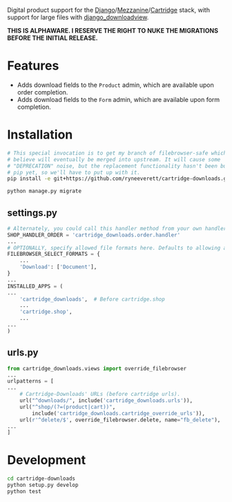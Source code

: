 Digital product support for the [Django](https://github.com/django/django)/[Mezzanine](https://github.com/stephenmcd/mezzanine)/[Cartridge](https://github.com/stephenmcd/cartridge) stack, with support for large files with [django_downloadview](https://github.com/benoitbryon/django-downloadview).

**THIS IS ALPHAWARE. I RESERVE THE RIGHT TO NUKE THE MIGRATIONS BEFORE THE INITIAL RELEASE.**

# Features

- Adds download fields to the `Product` admin, which are available upon order completion.
- Adds download fields to the `Form` admin, which are available upon form completion.

# Installation

```sh
# This special invocation is to get my branch of filebrowser-safe which I
# believe will eventually be merged into upstream. It will cause some
# "DEPRECATION" noise, but the replacement functionality hasn't been built into
# pip yet, so we'll have to put up with it.
pip install -e git+https://github.com/ryneeverett/cartridge-downloads.git#egg=cartridge-downloads --process-dependency-links

python manage.py migrate
```

## settings.py

```py
# Alternately, you could call this handler method from your own handler.
SHOP_HANDLER_ORDER = 'cartridge_downloads.order.handler'
...
# OPTIONALLY, specify allowed file formats here. Defaults to allowing all.
FILEBROWSER_SELECT_FORMATS = {
    ...
    'Download': ['Document'],
}
...
INSTALLED_APPS = (
...
    'cartridge_downloads',  # Before cartridge.shop
    ...
    'cartridge.shop',
    ...
...
)
```

## urls.py

```py
from cartridge_downloads.views import override_filebrowser
...
urlpatterns = [
...
    # Cartridge-Downloads' URLs (before cartridge urls).
    url("^downloads/", include('cartridge_downloads.urls')),
    url("^shop/(?=(product|cart))",
        include('cartridge_downloads.cartridge_override_urls')),
    url(r'^delete/$', override_filebrowser.delete, name="fb_delete"),
...
]
```

# Development

```sh
cd cartridge-downloads
python setup.py develop
python test
```
